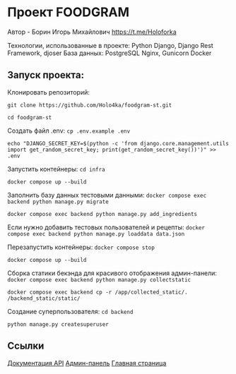 # Проект FOODGRAM

Автор - Борин Игорь Михайлович
https://t.me/Holoforka

Технологии, использованные в проекте:
Python
Django, Django Rest Framework, djoser
База данных: PostgreSQL
Nginx, Gunicorn
Docker


## Запуск проекта:
Клонировать репозиторий:

```git clone https://github.com/Holo4ka/foodgram-st.git```

```cd foodgram-st```


Создать файл .env:
```cp .env.example .env```

```echo "DJANGO_SECRET_KEY=$(python -c 'from django.core.management.utils import get_random_secret_key; print(get_random_secret_key())')" >> .env```



Запустить контейнеры:
```cd infra```

```docker compose up --build```


Заполнить базу данных тестовыми данными:
```docker compose exec backend python manage.py migrate```

```docker compose exec backend python manage.py add_ingredients```

Если нужно добавить тестовых пользователей и рецепты:
```docker compose exec backend python manage.py loaddata data.json```


Перезапустить контейнеры:
```docker compose stop```

```docker compose up --build```


Сборка статики бекэнда для красивого отображения админ-панели:
```docker compose exec backend python manage.py collectstatic```

```docker compose exec backend cp -r /app/collected_static/. /backend_static/static/```

Создание суперпользователя:
```cd backend```

```python manage.py createsuperuser```


## Ссылки

[Документация API](http://localhost:8000/api/docs/)
[Админ-панель](http://localhost:8000/admin/)
[Главная страница](http://localhost:8000/recipes)